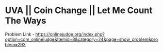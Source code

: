 # UVA || Coin Change || Let Me Count The Ways
Problem Link - https://onlinejudge.org/index.php?option=com_onlinejudge&Itemid=8&category=24&page=show_problem&problem=293